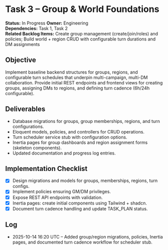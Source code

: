 # Task 3 – Group & World Foundations

**Status:** In Progress
**Owner:** Engineering  
**Dependencies:** Task 1, Task 2  
**Related Backlog Items:** Create group management (create/join/roles) and policies; Build world + region CRUD with configurable turn durations and DM assignments

## Objective
Implement baseline backend structures for groups, regions, and configurable turn schedules that underpin multi-campaign, multi-DM collaboration. Provide initial REST endpoints and frontend views for creating groups, assigning DMs to regions, and defining turn cadence (6h/24h configurable).

## Deliverables
- Database migrations for groups, group memberships, regions, and turn configurations.
- Eloquent models, policies, and controllers for CRUD operations.
- Turn scheduler service stub with configuration options.
- Inertia pages for group dashboards and region assignment forms (skeleton components).
- Updated documentation and progress log entries.

## Implementation Checklist
- [x] Design migrations and models for groups, memberships, regions, turn configs.
- [x] Implement policies ensuring GM/DM privileges.
- [x] Expose REST API endpoints with validation.
- [x] Inertia pages: create initial components using Tailwind + shadcn.
- [x] Document turn cadence handling and update TASK_PLAN status.

## Log
- 2025-10-14 16:20 UTC – Added group/region migrations, policies, Inertia pages, and documented turn cadence workflow for scheduler stub.
